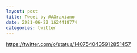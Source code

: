 ```yaml
--- 
layout: post 
title: Tweet by @AGraxiano 
date: 2021-06-22 1624418774 
categories: twitter 
--- 
```

https://twitter.com/o/status/1407540435912851457